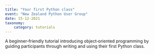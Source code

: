```yaml
---
title: "Your first Python class"
event: "New Zealand Python User Group"
date: 15-12-2021
taxonomy:
    category: tutorials
---
```


A beginner‑friendly tutorial introducing object‑oriented programming by guiding participants through writing and using their first Python class.
